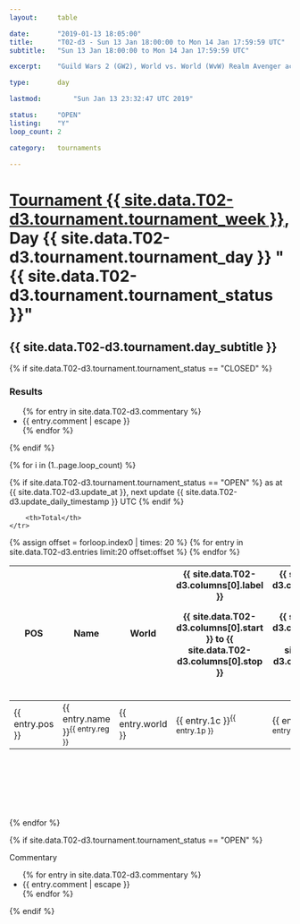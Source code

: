 ```yaml
---
layout: 	table

date: 		"2019-01-13 18:05:00"
title: 		"T02-d3 - Sun 13 Jan 18:00:00 to Mon 14 Jan 17:59:59 UTC"
subtitle: 	"Sun 13 Jan 18:00:00 to Mon 14 Jan 17:59:59 UTC"

excerpt:    "Guild Wars 2 (GW2), World vs. World (WvW) Realm Avenger achivement Tournament. \"Every Kill Counts\""

type:       day

lastmod: 		"Sun Jan 13 23:32:47 UTC 2019"

status:     "OPEN"
listing:    "Y"
loop_count: 2

category: 	tournaments

---
```

<div class="table_header">
    <h1><a href="{{ site.data.T02-d3.tournament.week_url }}">Tournament {{ site.data.T02-d3.tournament.tournament_week }}</a>, Day {{ site.data.T02-d3.tournament.tournament_day }} "{{ site.data.T02-d3.tournament.tournament_status }}"</h1>
    <h2>{{ site.data.T02-d3.tournament.day_subtitle }}</h2> 
</div>

{% if site.data.T02-d3.tournament.tournament_status == "CLOSED" %} 
<div class="commentary">
  <h3>Results</h3>
  <ul>
    {% for entry in site.data.T02-d3.commentary %}
    <li class="commentary_list">{{ entry.comment | escape }}</li>
    {% endfor %}
  </ul>
</div>
{% endif %}


{% for i in (1..page.loop_count) %}

{% if site.data.T02-d3.tournament.tournament_status == "OPEN" %} 
<span class="table_nextupdate">as at {{ site.data.T02-d3.update_at }}, next update {{ site.data.T02-d3.update_daily_timestamp }} UTC</span> 
{% endif %}

<table class="day_table">
  <colgroup>
    <col style="width:18px">
    <col style="width:55px">
    <col style="width:55px">
    <col style="width:12px">
    <col style="width:12px">
    <col style="width:12px">
    <col style="width:12px">
    <col style="width:12px">
    <col style="width:12px">
    <col style="width:12px">
    <col style="width:12px">
    <col style="width:12px">
    <col style="width:12px">
    <col style="width:12px">
    <col style="width:12px">
    <col style="width:12px">
    <col style="width:12px">
    <col style="width:12px">
    <col style="width:12px">
    <col style="width:12px">
    <col style="width:12px">
    <col style="width:12px">
    <col style="width:12px">
    <col style="width:12px">
    <col style="width:12px">
    <col style="width:12px">
    <col style="width:12px">
    <col style="width:18px">
  </colgroup>  
  <thead>
    <tr>
        <th>POS</th>
        <th class="AlignLeft">Name</th>
        <th class="AlignLeft">World</th>

<th><div class="label">{{ site.data.T02-d3.columns[0].label }}<p class="onhover">{{ site.data.T02-d3.columns[0].start }} to {{ site.data.T02-d3.columns[0].stop }}</p></div>​</th>
<th><div class="label">{{ site.data.T02-d3.columns[1].label }}<p class="onhover">{{ site.data.T02-d3.columns[1].start }} to {{ site.data.T02-d3.columns[1].stop }}</p></div>​</th>
<th><div class="label">{{ site.data.T02-d3.columns[2].label }}<p class="onhover">{{ site.data.T02-d3.columns[2].start }} to {{ site.data.T02-d3.columns[2].stop }}</p></div>​</th>
<th><div class="label">{{ site.data.T02-d3.columns[3].label }}<p class="onhover">{{ site.data.T02-d3.columns[3].start }} to {{ site.data.T02-d3.columns[3].stop }}</p></div>​</th>
<th><div class="label">{{ site.data.T02-d3.columns[4].label }}<p class="onhover">{{ site.data.T02-d3.columns[4].start }} to {{ site.data.T02-d3.columns[4].stop }}</p></div>​</th>
<th><div class="label">{{ site.data.T02-d3.columns[5].label }}<p class="onhover">{{ site.data.T02-d3.columns[5].start }} to {{ site.data.T02-d3.columns[5].stop }}</p></div>​</th>
<th><div class="label">{{ site.data.T02-d3.columns[6].label }}<p class="onhover">{{ site.data.T02-d3.columns[6].start }} to {{ site.data.T02-d3.columns[6].stop }}</p></div>​</th>
<th><div class="label">{{ site.data.T02-d3.columns[7].label }}<p class="onhover">{{ site.data.T02-d3.columns[7].start }} to {{ site.data.T02-d3.columns[7].stop }}</p></div>​</th>
<th><div class="label">{{ site.data.T02-d3.columns[8].label }}<p class="onhover">{{ site.data.T02-d3.columns[8].start }} to {{ site.data.T02-d3.columns[8].stop }}</p></div>​</th>
<th><div class="label">{{ site.data.T02-d3.columns[9].label }}<p class="onhover">{{ site.data.T02-d3.columns[9].start }} to {{ site.data.T02-d3.columns[9].stop }}</p></div>​</th>
<th><div class="label">{{ site.data.T02-d3.columns[10].label }}<p class="onhover">{{ site.data.T02-d3.columns[10].start }} to {{ site.data.T02-d3.columns[10].stop }}</p></div>​</th>

<th><div class="label">{{ site.data.T02-d3.columns[11].label }}<p class="onhover">{{ site.data.T02-d3.columns[11].start }} to {{ site.data.T02-d3.columns[11].stop }}</p></div>​</th>
<th><div class="label">{{ site.data.T02-d3.columns[12].label }}<p class="onhover">{{ site.data.T02-d3.columns[12].start }} to {{ site.data.T02-d3.columns[12].stop }}</p></div>​</th>
<th><div class="label">{{ site.data.T02-d3.columns[13].label }}<p class="onhover">{{ site.data.T02-d3.columns[13].start }} to {{ site.data.T02-d3.columns[13].stop }}</p></div>​</th>
<th><div class="label">{{ site.data.T02-d3.columns[14].label }}<p class="onhover">{{ site.data.T02-d3.columns[14].start }} to {{ site.data.T02-d3.columns[14].stop }}</p></div>​</th>
<th><div class="label">{{ site.data.T02-d3.columns[15].label }}<p class="onhover">{{ site.data.T02-d3.columns[15].start }} to {{ site.data.T02-d3.columns[15].stop }}</p></div>​</th>
<th><div class="label">{{ site.data.T02-d3.columns[16].label }}<p class="onhover">{{ site.data.T02-d3.columns[16].start }} to {{ site.data.T02-d3.columns[16].stop }}</p></div>​</th>
<th><div class="label">{{ site.data.T02-d3.columns[17].label }}<p class="onhover">{{ site.data.T02-d3.columns[17].start }} to {{ site.data.T02-d3.columns[17].stop }}</p></div>​</th>
<th><div class="label">{{ site.data.T02-d3.columns[18].label }}<p class="onhover">{{ site.data.T02-d3.columns[18].start }} to {{ site.data.T02-d3.columns[18].stop }}</p></div>​</th>
<th><div class="label">{{ site.data.T02-d3.columns[19].label }}<p class="onhover">{{ site.data.T02-d3.columns[19].start }} to {{ site.data.T02-d3.columns[19].stop }}</p></div>​</th>
<th><div class="label">{{ site.data.T02-d3.columns[20].label }}<p class="onhover">{{ site.data.T02-d3.columns[20].start }} to {{ site.data.T02-d3.columns[20].stop }}</p></div>​</th>

<th><div class="label">{{ site.data.T02-d3.columns[21].label }}<p class="onhover">{{ site.data.T02-d3.columns[21].start }} to {{ site.data.T02-d3.columns[21].stop }}</p></div>​</th>
<th><div class="label">{{ site.data.T02-d3.columns[22].label }}<p class="onhover">{{ site.data.T02-d3.columns[22].start }} to {{ site.data.T02-d3.columns[22].stop }}</p></div>​</th>
<th><div class="label">{{ site.data.T02-d3.columns[23].label }}<p class="onhover">{{ site.data.T02-d3.columns[23].start }} to {{ site.data.T02-d3.columns[23].stop }}</p></div>​</th>

        <th>Total</th>
    </tr>
  </thead>
  {% assign offset = forloop.index0 | times: 20 %}
<tbody>
{% for entry in site.data.T02-d3.entries limit:20 offset:offset %}
  <tr>
    <td class="pl{{ entry.pos }}">{{ entry.pos }}</td>
    <td class="AlignLeft">{{ entry.name }}<sup>{{ entry.reg }}</sup></td>
    <td class="AlignLeft">{{ entry.world }}</td>
    <td class="pl{{ entry.1p }}">{{ entry.1c }}<sup>{{ entry.1p }}</sup></td>
    <td class="pl{{ entry.2p }}">{{ entry.2c }}<sup>{{ entry.2p }}</sup></td>
    <td class="pl{{ entry.3p }}">{{ entry.3c }}<sup>{{ entry.3p }}</sup></td>
    <td class="pl{{ entry.4p }}">{{ entry.4c }}<sup>{{ entry.4p }}</sup></td>
    <td class="pl{{ entry.5p }}">{{ entry.5c }}<sup>{{ entry.5p }}</sup></td>
    <td class="pl{{ entry.6p }}">{{ entry.6c }}<sup>{{ entry.6p }}</sup></td>
    <td class="pl{{ entry.7p }}">{{ entry.7c }}<sup>{{ entry.7p }}</sup></td>
    <td class="pl{{ entry.8p }}">{{ entry.8c }}<sup>{{ entry.8p }}</sup></td>
    <td class="pl{{ entry.9p }}">{{ entry.9c }}<sup>{{ entry.9p }}</sup></td>
    <td class="pl{{ entry.10p }}">{{ entry.10c }}<sup>{{ entry.10p }}</sup></td>
    <td class="pl{{ entry.11p }}">{{ entry.11c }}<sup>{{ entry.11p }}</sup></td>
    <td class="pl{{ entry.12p }}">{{ entry.12c }}<sup>{{ entry.12p }}</sup></td>
    <td class="pl{{ entry.13p }}">{{ entry.13c }}<sup>{{ entry.13p }}</sup></td>
    <td class="pl{{ entry.14p }}">{{ entry.14c }}<sup>{{ entry.14p }}</sup></td>
    <td class="pl{{ entry.15p }}">{{ entry.15c }}<sup>{{ entry.15p }}</sup></td>
    <td class="pl{{ entry.16p }}">{{ entry.16c }}<sup>{{ entry.16p }}</sup></td>
    <td class="pl{{ entry.17p }}">{{ entry.17c }}<sup>{{ entry.17p }}</sup></td>
    <td class="pl{{ entry.18p }}">{{ entry.18c }}<sup>{{ entry.18p }}</sup></td>
    <td class="pl{{ entry.19p }}">{{ entry.19c }}<sup>{{ entry.19p }}</sup></td>
    <td class="pl{{ entry.20p }}">{{ entry.20c }}<sup>{{ entry.20p }}</sup></td>
    <td class="pl{{ entry.21p }}">{{ entry.21c }}<sup>{{ entry.21p }}</sup></td>
    <td class="pl{{ entry.22p }}">{{ entry.22c }}<sup>{{ entry.22p }}</sup></td>
    <td class="pl{{ entry.23p }}">{{ entry.23c }}<sup>{{ entry.23p }}</sup></td>
    <td class="pl{{ entry.24p }}">{{ entry.24c }}<sup>{{ entry.24p }}</sup></td>
    <td>{{ entry.total }}</td>
  </tr>
{% endfor %}  
</tbody>
</table>
<div class="leaderboard">
  <script async src="//pagead2.googlesyndication.com/pagead/js/adsbygoogle.js"></script>
  <!-- 728x90 -->
  <ins class="adsbygoogle"
       style="display:inline-block;width:728px;height:90px"
       data-ad-client="ca-pub-3274917281288240"
       data-ad-slot="3870538733"></ins>
  <script>
  (adsbygoogle = window.adsbygoogle || []).push({});
  </script>    
</div>
<br />
{% endfor %}

{% if site.data.T02-d3.tournament.tournament_status == "OPEN" %} 
<div class="commentary">
  <span class="commentary_title">Commentary</span>
  <ul>
    {% for entry in site.data.T02-d3.commentary %}
    <li class="commentary_list">{{ entry.comment | escape }}</li>
    {% endfor %}
  </ul>
</div>
{% endif %}


